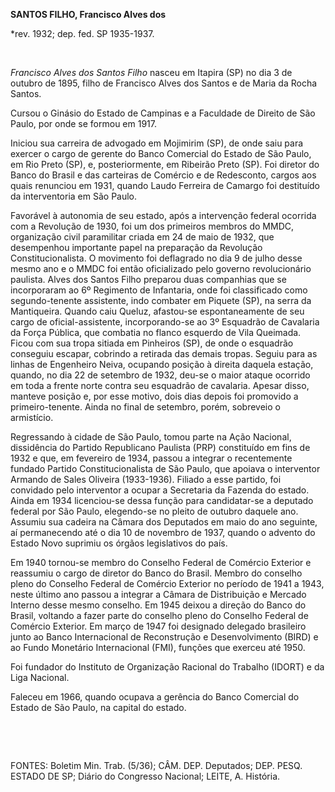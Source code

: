 **SANTOS FILHO, Francisco Alves dos**

\*rev. 1932; dep. fed. SP 1935-1937.

 

*Francisco Alves dos Santos Filho* nasceu em Itapira (SP) no dia 3 de
outubro de 1895, filho de Francisco Alves dos Santos e de Maria da Rocha
Santos.

Cursou o Ginásio do Estado de Campinas e a Faculdade de Direito de São
Paulo, por onde se formou em 1917.

Iniciou sua carreira de advogado em Mojimirim (SP), de onde saiu para
exercer o cargo de gerente do Banco Comercial do Estado de São Paulo, em
Rio Preto (SP), e, posteriormente, em Ribeirão Preto (SP). Foi diretor
do Banco do Brasil e das carteiras de Comércio e de Redesconto, cargos
aos quais renunciou em 1931, quando Laudo Ferreira de Camargo foi
destituído da interventoria em São Paulo.

Favorável à autonomia de seu estado, após a intervenção federal ocorrida
com a Revolução de 1930, foi um dos primeiros membros do MMDC,
organização civil paramilitar criada em 24 de maio de 1932, que
desempenhou importante papel na preparação da Revolução
Constitucionalista. O movimento foi deflagrado no dia 9 de julho desse
mesmo ano e o MMDC foi então oficializado pelo governo revolucionário
paulista. Alves dos Santos Filho preparou duas companhias que se
incorporaram ao 6º Regimento de Infantaria, onde foi classificado como
segundo-tenente assistente, indo combater em Piquete (SP), na serra da
Mantiqueira. Quando caiu Queluz, afastou-se espontaneamente de seu cargo
de oficial-assistente, incorporando-se ao 3º Esquadrão de Cavalaria da
Força Pública, que combatia no flanco esquerdo de Vila Queimada. Ficou
com sua tropa sitiada em Pinheiros (SP), de onde o esquadrão conseguiu
escapar, cobrindo a retirada das demais tropas. Seguiu para as linhas de
Engenheiro Neiva, ocupando posição à direita daquela estação, quando, no
dia 22 de setembro de 1932, deu-se o maior ataque ocorrido em toda a
frente norte contra seu esquadrão de cavalaria. Apesar disso, manteve
posição e, por esse motivo, dois dias depois foi promovido a
primeiro-tenente. Ainda no final de setembro, porém, sobreveio o
armistício.

Regressando à cidade de São Paulo, tomou parte na Ação Nacional,
dissidência do Partido Republicano Paulista (PRP) constituído em fins de
1932 e que, em fevereiro de 1934, passou a integrar o recentemente
fundado Partido Constitucionalista de São Paulo, que apoiava o
interventor Armando de Sales Oliveira (1933-1936). Filiado a esse
partido, foi convidado pelo interventor a ocupar a Secretaria da Fazenda
do estado. Ainda em 1934 licenciou-se dessa função para candidatar-se a
deputado federal por São Paulo, elegendo-se no pleito de outubro daquele
ano. Assumiu sua cadeira na Câmara dos Deputados em maio do ano
seguinte, aí permanecendo até o dia 10 de novembro de 1937, quando o
advento do Estado Novo suprimiu os órgãos legislativos do país.

Em 1940 tornou-se membro do Conselho Federal de Comércio Exterior e
reassumiu o cargo de diretor do Banco do Brasil. Membro do conselho
pleno do Conselho Federal de Comércio Exterior no período de 1941 a
1943, neste último ano passou a integrar a Câmara de Distribuição e
Mercado Interno desse mesmo conselho. Em 1945 deixou a direção do Banco
do Brasil, voltando a fazer parte do conselho pleno do Conselho Federal
de Comércio Exterior. Em março de 1947 foi designado delegado brasileiro
junto ao Banco Internacional de Reconstrução e Desenvolvimento (BIRD) e
ao Fundo Monetário Internacional (FMI), funções que exerceu até 1950.

Foi fundador do Instituto de Organização Racional do Trabalho (IDORT) e
da Liga Nacional.

Faleceu em 1966, quando ocupava a gerência do Banco Comercial do Estado
de São Paulo, na capital do estado.

 

 

FONTES: Boletim Min. Trab. (5/36); CÂM. DEP. Deputados; DEP. PESQ.
ESTADO DE SP; Diário do Congresso Nacional; LEITE, A. História.

 
